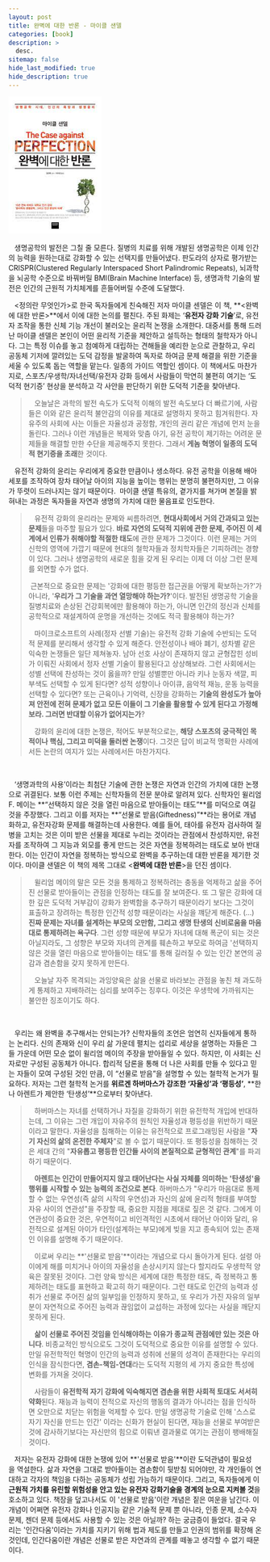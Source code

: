 ```yaml
---
layout: post
title: 완벽에 대한 반론 - 마이클 샌델
categories: [book]
description: >
  desc.
sitemap: false
hide_last_modified: true
hide_description: true
---
```


![](/assets/img/posts/from_tistory/085.jpeg)
  


  


  


   생명공학의 발전은 그칠 줄 모른다. 질병의 치료를 위해 개발된 생명공학은 이제 인간의 능력을 원하는대로 강화할 수 있는 선택지를 만들어냈다. 판도라의 상자로 평가받는 CRISPR(Clustered Regularly Interspaced Short Palindromic Repeats), 뇌과학을 뇌공학 수준으로 바꿔버릴 BMI(Brain Machine Interface) 등, 생명과학 기술의 발전은 인간의 근원적 가치체계를 흔들어버릴 수준에 도달했다.

  


   <정의란 무엇인가\>로 한국 독자들에게 친숙해진 저자 마이클 센델은 이 책, **<완벽에 대한 반론\>**에서 이에 대한 논의를 펼친다. 주된 화제는 ‘**유전자 강화 기술**’로, 유전자 조작을 통한 신체 기능 개선이 불러오는 윤리적 논쟁을 소개한다. 대중서를 통해 드러난 마이클 센델은 본인이 어떤 윤리적 기준을 제안하고 설득하는 형태의 철학자가 아니다. 그는 특정 이슈를 놓고 첨예하게 대립하는 견해들을 예리한 눈으로 관찰하고, 우리 공동체 기저에 깔려있는 도덕 감정을 발굴하여 독자로 하여금 문제 해결을 위한 기준을 세울 수 있도록 돕는 역할을 맡는다. 일종의 가이드 역할인 셈이다. 이 책에서도 마찬가지로, 스포츠/우생학/자녀선택/유전자 강화 등에서 사람들이 막연히 불편히 여기는 ‘도덕적 현기증’ 현상을 분석하고 각 사안을 판단하기 위한 도덕적 기준을 찾아낸다.

  


>   오늘날은 과학의 발전 속도가 도덕적 이해의 발전 속도보다 더 빠르기에, 사람들은 이와 같은 윤리적 불안감의 이유를 제대로 설명하지 못하고 힘겨워한다. 자유주의 사회에 사는 이들은 자율성과 공정함, 개인의 권리 같은 개념에 먼저 눈을 돌린다. 그러나 이런 개념들은 복제와 맞춤 아기, 유전 공학이 제기하는 어려운 문제들을 해결할 만한 수단을 제공해주지 못한다. 그래서 **게놈 혁명이 일종의 도덕적 현기증을 초래**한 것이다.

  


   유전적 강화의 윤리는 우리에게 중요한 만큼이나 생소하다. 유전 공학을 이용해 배아세포를 조작하여 장차 태어날 아이의 지능을 높이는 행위는 분명히 불편하지만, 그 이유가 뚜렷이 드러나지는 않기 때문이다.  마이클 샌델 특유의, 곁가지를 쳐가며 본질을 밝혀내는 과정은 독자들을 자연과 생명의 가치에 대한 물음표로 인도한다.

  


>   유전적 강화의 윤리라는 문제와 씨름하려면, **현대사회에서 거의 간과되고 있는 문제**들을 마주할 필요가 있다. **바로 자연의 도덕적 지위에 관한 문제, 주어진 이 세계에서 인류가 취해야할 적절한 태도**에 관한 문제가 그것이다. 이런 문제는 거의 신학의 영역에 가깝기 때문에 현대의 철학자들과 정치학자들은 기피하려는 경향이 있다. 그러나 생명공학의 새로운 힘을 갖게 된 우리는 이제 더 이상 그런 문제를 외면할 수가 없다.
>
>   근본적으로 중요한 문제는 '강화에 대한 평등한 접근권을 어떻게 확보하는가?'가 아니라, '**우리가 그 기술을 과연 열망해야 하는가?**'이다. 발전된 생명공학 기술을 질병치료와 손상된 건강회복에만 활용해야 하는가, 아니면 인간의 정신과 신체를 공학적으로 재설계하여 운명을 개선하는 것에도 적극 활용해야 하는가?
>
>    마이크로소프트의 사례(정자 선별 기술)는 유전적 강화 기술에 수반되는 도덕적 문제를 분리해서 생각할 수 있게 해준다. 안전성이나 배아 폐기, 성차별 같은 익숙한 논쟁들은 일단 제쳐놓자. 남아 선호 사상이 존재하지 않고 균형잡힌 성비가 이뤄진 사회에서 정자 선별 기술이 활용된다고 상상해보라. 그런 사회에서는 성별 선택에 찬성하는 것이 옳을까? 만일 성별뿐만 아니라 키나 눈동자 색깔, 피부색도 선택할 수 있게 된다면? 성적 성향이나 아이큐, 음악적 재능, 운동 능력을 선택할 수 있다면? 또는 근육이나 기억력, 신장을 강화하는 **기술의 완성도가 높아져 안전에 전혀 문제가 없고 모든 이들이 그 기술을 활용할 수 있게 된다고 가정해보라. 그러면 반대할 이유가 없어지는가**?
>
>   강화의 윤리에 대한 논쟁은, 적어도 부분적으로는, **해당 스포츠의 궁극적인 목적이나 핵심, 그리고 미덕을 둘러싼 논쟁**이다. 그것은 답이 비교적 명확한 사례에서든 논란의 여지가 있는 사례에서든 마찬가지다.

  

   ‘생명과학의 사용’이라는 최첨단 기술에 관한 논쟁은 자연과 인간의 가치에 대한 논쟁으로 귀결된다. 보통 이런 주제는 신학자들의 전문 분야로 알려져 있다. 신학자인 윌리엄 F. 메이는 **“선택하지 않은 것을 열린 마음으로 받아들이는 태도”**를 미덕으로 여길 것을 주장했다. 그리고 이를 저자는 **“선물로 받음(Giftedness)”**라는 용어로 개념화하고, 유전자강화 문제를 해결하는데 사용한다. 예를 들어, 태아를 유전자 검사하여 질병을 고치는 것은 이미 받은 선물을 제대로 누리는 것이라는 관점에서 찬성하지만, 유전자를 조작하여 그 지능과 외모를 좋게 만드는 것은 자연을 정복하려는 태도로 보아 반대한다. 이는 인간이 자연을 정복하는 방식으로 완벽을 추구하는데 대한 반론을 제기한 것이다. 마이클 샌델은 이 책의 제목 그대로 <**완벽에 대한 반론**\>을 던진 셈이다.

  


>   윌리엄 메이의 말은 모든 것을 통제하고 정복하려는 충동을 억제하고 삶을 주어진 선물로 받아들이는 관점을 인정하는 태도를 잘 보여준다. 또 그 말은 강화에 대한 깊은 도덕적 거부감이 강화가 완벽함을 추구하기 때문이라기 보다는 그것이 표출하고 장려하는 특정한 인간적 성향 때문이라는 사실을 꺠닫게 해준다. (...) **진짜 문제는 자녀를 설계하는 부모의 오만함, 그리고 생명 탄생의 신비로움을 마음대로 통제하려는 욕구다**. 그런 성향 때문에 부모가 자녀에 대해 폭군이 되는 것은 아닐지라도, 그 성향은 부모와 자녀의 관계를 훼손하고 부모로 하여금 '선택하지 않은 것을 열린 마음으로 받아들이는 태도'를 통해 길러질 수 있는 인간 본연의 공감과 겸손함을 갖지 못하게 만든다.
>
>   오늘날 자주 목격되는 과잉양육은 삶을 선물로 바라보는 관점을 놓친 채 과도하게 통제하고 지배하려는 심리를 보여주는 징후다. 이것은 우생학에 가까워지는 불안한 징조이기도 하다.

 

   우리는 왜 완벽을 추구해서는 안되는가? 신학자들의 조언은 엄연히 신자들에게 통하는 논리다. 신의 존재와 신이 우리 삶 가운데 펼치는 섭리로 세상을 설명하는 자들은 그들 가운데 어떤 모순 없이 윌리엄 메이의 주장을 받아들일 수 있다. 하지만, 이 사회는 신자로만 구성된 공동체가 아니다. 합리적 담론을 통해 더 나은 사회를 만들 수 있다고 믿는 자들이 모여 구성된 것인 만큼, 이 “선물로 받음”을 설명할 수 있는 철학적 논거가 필요하다. 저자는 그런 철학적 논거를 **위르겐 하버마스가 강조한 ‘자율성’과 ‘평등성’**, **한나 아렌트가 제안한 ‘탄생성’**으로부터 찾아낸다. 

  


>   하버마스는 자녀를 선택하거나 자질을 강화하기 위한 유전학적 개입에 반대하는데, 그 이유는 그런 개입이 자유주의 원칙인 자율성과 평등성을 위반하기 때문이라고 말한다. 자율성을 침해하는 이유는 유전적으로 프로그래밍된 사람을 "**자기 자신의 삶의 온전한 주체자**"로 볼 수 없기 때문이다. 또 평등성을 침해하는 것은 세대 간의 "**자유롭고 평등한 인간들 사이의 본질적으로 균형적인 관계**"를 파괴하기 때문이다.
>
>   **아렌트는 인간이 만들어지지 않고 태어난다는 사실 자체를 의미하는 '탄생성'을 행위를 시작할 수 있는 능력의 조건으로 본다**. 하버마스가 "우리가 마음대로 통제할 수 없는 우연성(즉 삶의 시작의 우연성)과 자신의 삶에 윤리적 형태를 부여할 자유 사이의 연관성"을 주장할 때, 중요한 지점을 제대로 짚은 것 같다. 그에게 이 연관성이 중요한 것은, 우연적이고 비인격적인 시초에서 태어난 아이와 달리, 유전적으로 설계된 아이가 타인(설계하는 부모)에게 빚을 지고 종속되어 있는 존재인 이유를 설명해 주기 때문이다.
>
>   이로써 우리는 **'선물로 받음'**이라는 개념으로 다시 돌아가게 된다. 설령 아이에게 해를 미치거나 아이의 자율성을 손상시키지 않는다 할지라도 우생학적 양육은 잘못된 것이다. 그런 양육 방식은 세계에 대한 특정한 태도, 즉 정복하고 통제하려는 태도를 표현하고 확고히 하기 때문이다. 그런 태도로 인간의 능력과 성취가 선물로 주어진 삶의 일부임을 인정하지 못하고, 또 우리가 가진 자유의 일부분이 자연적으로 주어진 능력과 끊임없이 교섭하는 과정에 있다는 사실을 깨닫지 못하게 된다. 
>
>   **삶이 선물로 주어진 것임을 인식해야하는 이유가 종교적 관점에만 있는 것은 아니다**. 비종교적인 방식으로도 그것이 도덕적으로 중요한 이유를 설명할 수 있다. 만일 유전학적인 혁명이 인간의 능력과 성취에 선물의 성격이 존재한다는 우리의 인식을 잠식한다면, **겸손-책임-연대**라는 도덕적 지평의 세 가지 중요한 특성에 변화를 가져올 것이다.  
>
>   사람들이 **유전학적 자기 강화에 익숙해지면 겸손을 위한 사회적 토대도 서서히 약화**된다. 재능과 능력이 전적으로 자신의 행동의 결과가 아니라는 점을 인식하면 오만으로 치닫는 위험을 억제할 수 있다. 만일 생명공학 기술로 인해 '스스로 자기 자신을 만드는 인간' 이라는 신화가 현실이 된다면, 재능을 선물로 부여받은 것에 감사하기보다는 자신만의 힘으로 이뤄낸 결과물로 여기는 관점이 팽배해질 것이다.

  


   저자는 유전자 강화에 대한 논쟁에 있어 **'선물로 받음'**이란 도덕관념이 필요성을 역설한다. 삶과 자연을 그대로 받아들이는 겸손함이 뒷받침 되어야만, 각 개인들이 연대하고 각자의 책임을 다하는 공동체가 성립 가능하기 때문이다. 그리고, 독자들에게 이 **근원적 가치를 유린할 위험성을 안고 있는 유전자 강화기술을 경계의 눈으로 지켜볼 것**을 호소하고 있다. 책장을 덮고나서도 이 '선물로 받음'이란 개념은 짙은 여운을 남긴다. 이 개념이 어쩌면 유전자 강화나 인공지능 같은 기술적 문제 뿐 아니라, 인종 문제, 소수자 문제, 젠더 문제 등에서도 사용할 수 있는 것은 아닐까? 하는 궁금증이 들었다. 결국 우리는 '인간다움'이라는 가치를 지키기 위해 법과 제도를 만들고 인권의 범위를 확장해 온 것인데, 인간다움이란 개념은 선물로 받은 자연과의 관계를 떼놓고 생각할 수 없기 때문이다.


